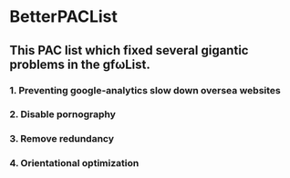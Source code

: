 # BetterPACList
## This PAC list which fixed several gigantic problems in the gfωList.
### 1. Preventing google-analytics slow down oversea websites
### 2. Disable pornography
### 3. Remove redundancy
### 4. Orientational optimization
